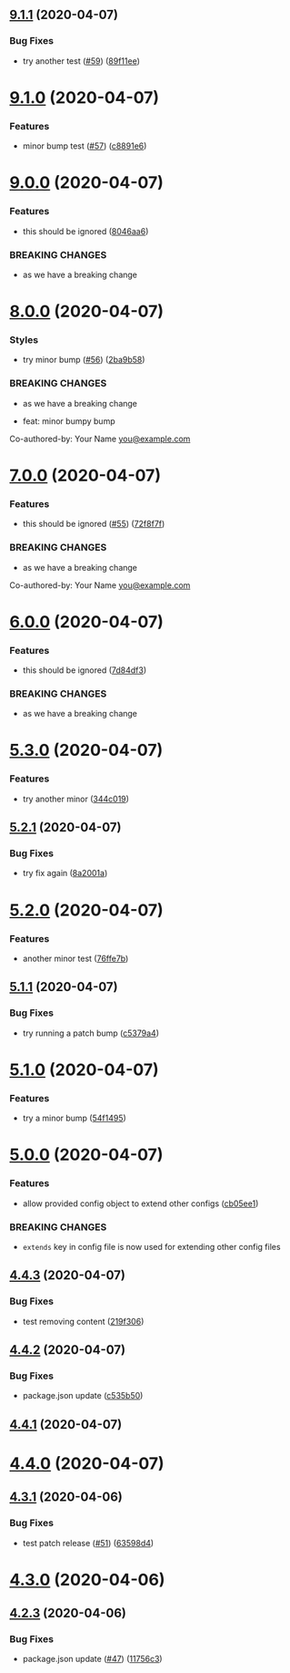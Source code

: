 ## [9.1.1](https://github.com/speed-e/componentlibrary/compare/v9.1.0...v9.1.1) (2020-04-07)


### Bug Fixes

* try another test ([#59](https://github.com/speed-e/componentlibrary/issues/59)) ([89f11ee](https://github.com/speed-e/componentlibrary/commit/89f11eeecde3ee9c98048a13859f015ee9086fd3))

# [9.1.0](https://github.com/speed-e/componentlibrary/compare/v9.0.0...v9.1.0) (2020-04-07)


### Features

* minor bump test ([#57](https://github.com/speed-e/componentlibrary/issues/57)) ([c8891e6](https://github.com/speed-e/componentlibrary/commit/c8891e623a8353fd21847af44b879433bd2e00d1))

# [9.0.0](https://github.com/speed-e/componentlibrary/compare/v8.0.0...v9.0.0) (2020-04-07)


### Features

* this should be ignored ([8046aa6](https://github.com/speed-e/componentlibrary/commit/8046aa6d4ca8bc716f26e18a6e83656486253eb3))


### BREAKING CHANGES

* as we have a breaking change

# [8.0.0](https://github.com/speed-e/componentlibrary/compare/v7.0.0...v8.0.0) (2020-04-07)


### Styles

* try minor bump ([#56](https://github.com/speed-e/componentlibrary/issues/56)) ([2ba9b58](https://github.com/speed-e/componentlibrary/commit/2ba9b5868b2a72691440b545084be1bc20f80846))


### BREAKING CHANGES

* as we have a breaking change

* feat: minor bumpy bump

Co-authored-by: Your Name <you@example.com>

# [7.0.0](https://github.com/speed-e/componentlibrary/compare/v6.0.0...v7.0.0) (2020-04-07)


### Features

* this should be ignored ([#55](https://github.com/speed-e/componentlibrary/issues/55)) ([72f8f7f](https://github.com/speed-e/componentlibrary/commit/72f8f7fc9ce5c46a7dc28dbbf2b4a771dc5aacde))


### BREAKING CHANGES

* as we have a breaking change

Co-authored-by: Your Name <you@example.com>

# [6.0.0](https://github.com/speed-e/componentlibrary/compare/v5.3.0...v6.0.0) (2020-04-07)


### Features

* this should be ignored ([7d84df3](https://github.com/speed-e/componentlibrary/commit/7d84df35aad834eec80b675df2737113940a8a4e))


### BREAKING CHANGES

* as we have a breaking change

# [5.3.0](https://github.com/speed-e/componentlibrary/compare/v5.2.1...v5.3.0) (2020-04-07)


### Features

* try another minor ([344c019](https://github.com/speed-e/componentlibrary/commit/344c0197a84e1a436cab36eed1502d29d997ba47))

## [5.2.1](https://github.com/speed-e/componentlibrary/compare/v5.2.0...v5.2.1) (2020-04-07)


### Bug Fixes

* try fix again ([8a2001a](https://github.com/speed-e/componentlibrary/commit/8a2001a41fd2755ef52d572a3e65805c42fc0818))

# [5.2.0](https://github.com/speed-e/componentlibrary/compare/v5.1.1...v5.2.0) (2020-04-07)


### Features

* another minor test ([76ffe7b](https://github.com/speed-e/componentlibrary/commit/76ffe7b43278284851cdc74a80cc963557876953))

## [5.1.1](https://github.com/speed-e/componentlibrary/compare/v5.1.0...v5.1.1) (2020-04-07)


### Bug Fixes

* try running a patch bump ([c5379a4](https://github.com/speed-e/componentlibrary/commit/c5379a4d617626ac9cf1c44ad0918488875e993c))

# [5.1.0](https://github.com/speed-e/componentlibrary/compare/v5.0.0...v5.1.0) (2020-04-07)


### Features

* try a minor bump ([54f1495](https://github.com/speed-e/componentlibrary/commit/54f149552a21e58af7541f89345606a2839bb3ff))

# [5.0.0](https://github.com/speed-e/componentlibrary/compare/v4.4.3...v5.0.0) (2020-04-07)


### Features

* allow provided config object to extend other configs ([cb05ee1](https://github.com/speed-e/componentlibrary/commit/cb05ee100f23ab5e5ba23c5810613f85fe874789))


### BREAKING CHANGES

* `extends` key in config file is now used for extending other config files

## [4.4.3](https://github.com/speed-e/componentlibrary/compare/v4.4.2...v4.4.3) (2020-04-07)


### Bug Fixes

* test removing content ([219f306](https://github.com/speed-e/componentlibrary/commit/219f306a4050b4366bfbd475ed70457b4453022f))

## [4.4.2](https://github.com/speed-e/componentlibrary/compare/v4.4.1...v4.4.2) (2020-04-07)


### Bug Fixes

* package.json update ([c535b50](https://github.com/speed-e/componentlibrary/commit/c535b50ab96a3a5dbc8153a0e1ce5d0eb48329f0))

## [4.4.1](https://github.com/speed-e/componentlibrary/compare/v4.4.0...v4.4.1) (2020-04-07)

# [4.4.0](https://github.com/speed-e/componentlibrary/compare/v4.3.1...v4.4.0) (2020-04-07)

## [4.3.1](https://github.com/speed-e/componentlibrary/compare/v4.3.0...v4.3.1) (2020-04-06)


### Bug Fixes

* test patch release ([#51](https://github.com/speed-e/componentlibrary/issues/51)) ([63598d4](https://github.com/speed-e/componentlibrary/commit/63598d4880b14a30d4579a642430e28ff00fa19b))

# [4.3.0](https://github.com/speed-e/componentlibrary/compare/v4.2.3...v4.3.0) (2020-04-06)

## [4.2.3](https://github.com/speed-e/componentlibrary/compare/v4.2.2...v4.2.3) (2020-04-06)


### Bug Fixes

* package.json update ([#47](https://github.com/speed-e/componentlibrary/issues/47)) ([11756c3](https://github.com/speed-e/componentlibrary/commit/11756c37b8b8cea953acfd56cd3baa9f2fbcfc45))
